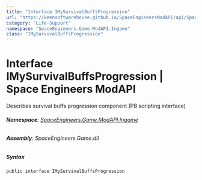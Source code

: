 ```yaml
---
title: "Interface IMySurvivalBuffsProgression"
url: "https://keensoftwarehouse.github.io/SpaceEngineersModAPI/api/SpaceEngineers.Game.ModAPI.Ingame.IMySurvivalBuffsProgression.html"
category: "Life-Support"
namespace: "SpaceEngineers.Game.ModAPI.Ingame"
class: "IMySurvivalBuffsProgression"
---
```


# Interface IMySurvivalBuffsProgression | Space Engineers ModAPI

Describes survival buffs progression component (PB scripting interface)

###### **Namespace**: [SpaceEngineers.Game.ModAPI.Ingame](https://keensoftwarehouse.github.io/SpaceEngineersModAPI/api/SpaceEngineers.Game.ModAPI.Ingame.html)

###### **Assembly**: SpaceEngineers.Game.dll

##### Syntax

```
public interface IMySurvivalBuffsProgression
```